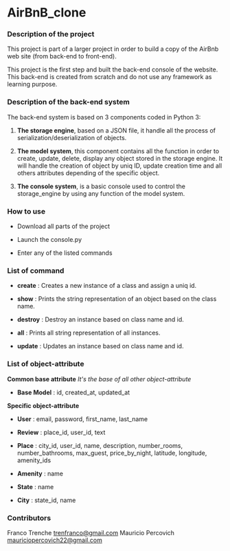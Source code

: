 # AirBnB_clone

### Description of the project

This project is part of a larger project in order to build a copy of the AirBnb web site (from back-end to front-end).

This project is the first step and built the back-end console of the website. This back-end is created from scratch and do not use any framework as learning purpose.

### Description of the back-end system
The back-end system is based on 3 components coded in Python 3:

1. **The storage engine**, based on a JSON file, it handle all the process of serialization/deserialization of objects.

2. **The model system**, this component contains all the function in order to create, update, delete, display any object stored in the storage engine. 
It will handle the creation of object by uniq ID, update creation time and all others attributes depending of the specific object.

3. **The console system**, is a basic console used to control the storage_engine by using any function of the model system.

### How to use
* Download all parts of the project

* Launch the console.py

* Enter any of the listed commands

### List of command
* **create** : Creates a new instance of a class and assign a uniq id.

* **show** : Prints the string representation of an object based on the class name.

* **destroy** : Destroy an instance based on class name and id.

* **all** : Prints all string representation of all instances.

* **update** : Updates an instance based on class name and id.
 
### List of object-attribute

**Common base attribute** *It's the base of all other object-attribute*

* **Base Model** : id, created_at, updated_at

**Specific object-attribute**

* **User** : email, password, first_name, last_name

* **Review** : place_id, user_id, text

* **Place** : city_id, user_id, name, description, number_rooms, number_bathrooms, max_guest, price_by_night, latitude, longitude, amenity_ids

* **Amenity** : name

* **State** : name

* **City** : state_id, name

### Contributors
Franco Trenche <trenfranco@gmail.com>
Mauricio Percovich <mauriciopercovich22@gmail.com>
